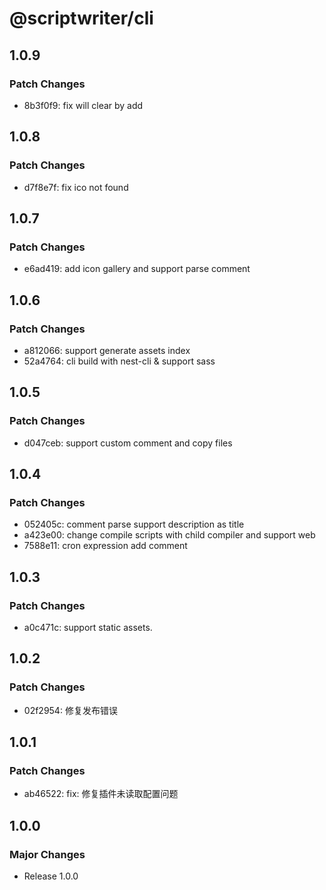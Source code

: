 # @scriptwriter/cli

## 1.0.9

### Patch Changes

- 8b3f0f9: fix will clear by add

## 1.0.8

### Patch Changes

- d7f8e7f: fix ico not found

## 1.0.7

### Patch Changes

- e6ad419: add icon gallery and support parse comment

## 1.0.6

### Patch Changes

- a812066: support generate assets index
- 52a4764: cli build with nest-cli & support sass

## 1.0.5

### Patch Changes

- d047ceb: support custom comment and copy files

## 1.0.4

### Patch Changes

- 052405c: comment parse support description as title
- a423e00: change compile scripts with child compiler and support web
- 7588e11: cron expression add comment

## 1.0.3

### Patch Changes

- a0c471c: support static assets.

## 1.0.2

### Patch Changes

- 02f2954: 修复发布错误

## 1.0.1

### Patch Changes

- ab46522: fix: 修复插件未读取配置问题

## 1.0.0

### Major Changes

- Release 1.0.0
